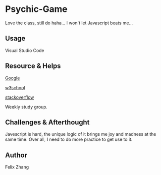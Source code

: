 # Psychic-Game

Love the class, still do haha...
I won't let Javascript beats me...

## Usage

Visual Studio Code

## Resource & Helps


[Google](www.google.com)

[w3school](https://www.w3schools.com)

[stackoverflow](https://stackoverflow.com)

Weekly study group.

## Challenges & Afterthought

Javescript is hard, the unique logic of it brings me joy and madness at the same time.
Over all, I need to do more practice to get use to it.

## Author
Felix Zhang
